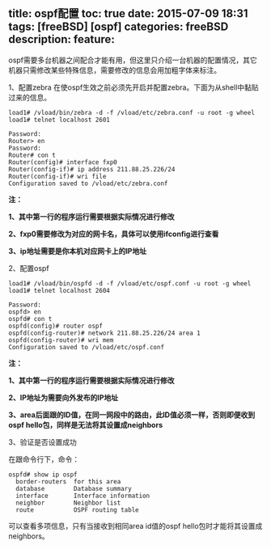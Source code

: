 title: ospf配置
toc: true
date: 2015-07-09 18:31
tags: [freeBSD] [ospf]
categories: freeBSD
description:
feature:
---

ospf需要多台机器之间配合才能有用，但这里只介绍一台机器的配置情况，其它机器只需修改某些特殊信息，需要修改的信息会用加粗字体来标注。

<!-- more -->

1、配置zebra
在使ospf生效之前必须先开启并配置zebra。下面为从shell中黏贴过来的信息。

    load1# /vload/bin/zebra -d -f /vload/etc/zebra.conf -u root -g wheel
    load1# telnet localhost 2601
    
    Password: 
    Router> en
    Password: 
    Router# con t
    Router(config)# interface fxp0
    Router(config-if)# ip address 211.88.25.226/24 
    Router(config-if)# wri file
    Configuration saved to /vload/etc/zebra.conf

**注：**

**1、其中第一行的程序运行需要根据实际情况进行修改**

**2、fxp0需要修改为对应的网卡名，具体可以使用ifconfig进行查看**

**3、ip地址需要是你本机对应网卡上的IP地址**

2、配置ospf
    
    load1# /vload/bin/ospfd -d -f /vload/etc/ospf.conf -u root -g wheel
    load1# telnet localhost 2604

    Password: 
    ospfd> en
    ospfd# con t
    ospfd(config)# router ospf 
    ospfd(config-router)# network 211.88.25.226/24 area 1
    ospfd(config-router)# wri mem
    Configuration saved to /vload/etc/ospf.conf
    
**注：**

**1、其中第一行的程序运行需要根据实际情况进行修改**

**2、IP地址为需要向外发布的IP地址**

**3、area后面跟的ID值，在同一网段中的路由，此ID值必须一样，否则即便收到ospf hello包，同样是无法将其设置成neighbors**

3、验证是否设置成功

在跟命令行下，命令：

    ospfd# show ip ospf 
      border-routers  for this area
      database        Database summary
      interface       Interface information
      neighbor        Neighbor list
      route           OSPF routing table
      
可以查看多项信息，只有当接收到相同area id值的ospf hello包时才能将其设置成neighbors。